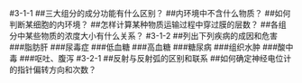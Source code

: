 #3-1-1
##三大组分的成分功能有什么区别？
##内环境中不含什么物质？
##如何判断某细胞的内环境？
##怎样计算某种物质运输过程中穿过膜的层数？
##各组分中某些物质的浓度大小有什么关系？
#3-1-2
##列出下列疾病的成因和危害
###脂肪肝
###尿毒症
###低血糖
###高血糖
###糖尿病
###组织水肿
###酸中毒
###呕吐、腹泻
#3-2-1
##反射与反射弧的区别和联系
##如何确定神经电位计的指针偏转方向和次数？
